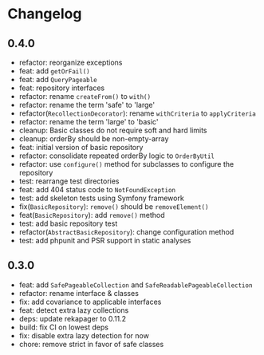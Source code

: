 # Changelog

## 0.4.0

* refactor: reorganize exceptions
* feat: add `getOrFail()`
* feat: add `QueryPageable`
* feat: repository interfaces
* refactor: rename `createFrom()` to `with()`
* refactor: rename the term 'safe' to 'large'
* refactor(`RecollectionDecorator`): rename `withCriteria` to `applyCriteria`
* refactor: rename the term 'large' to 'basic'
* cleanup: Basic classes do not require soft and hard limits
* cleanup: orderBy should be non-empty-array
* feat: initial version of basic repository
* refactor: consolidate repeated orderBy logic to `OrderByUtil`
* refactor: use `configure()` method for subclasses to configure the repository
* test: rearrange test directories
* feat: add 404 status code to `NotFoundException`
* test: add skeleton tests using Symfony framework
* fix(`BasicRepository`): `remove()` should be `removeElement()`
* feat(`BasicRepository`): add `remove()` method
* test: add basic repository test
* refactor(`AbstractBasicRepository`): change configuration method
* test: add phpunit and PSR support in static analyses

## 0.3.0

* feat: add `SafePageableCollection` and `SafeReadablePageableCollection`
* refactor: rename interface & classes
* fix: add covariance to applicable interfaces
* feat: detect extra lazy collections
* deps: update rekapager to 0.11.2
* build: fix CI on lowest deps
* fix: disable extra lazy detection for now
* chore: remove strict in favor of safe classes
